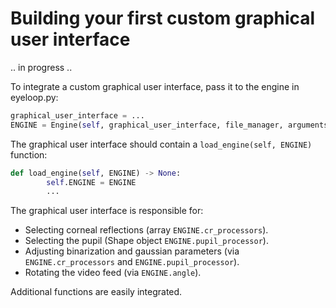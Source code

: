 # Building your first custom graphical user interface #
.. in progress ..

To integrate a custom graphical user interface, pass it to the engine in eyeloop.py:
```python
graphical_user_interface = ...
ENGINE = Engine(self, graphical_user_interface, file_manager, arguments)
```
The graphical user interface should contain a ```load_engine(self, ENGINE)``` function:
```python
def load_engine(self, ENGINE) -> None:
        self.ENGINE = ENGINE
        ...
```

The graphical user interface is responsible for:
- Selecting corneal reflections (array ```ENGINE.cr_processors```).
- Selecting the pupil (Shape object ```ENGINE.pupil_processor```).
- Adjusting binarization and gaussian parameters (via ```ENGINE.cr_processors``` and ```ENGINE.pupil_processor```).
- Rotating the video feed (via ```ENGINE.angle```).

Additional functions are easily integrated.

